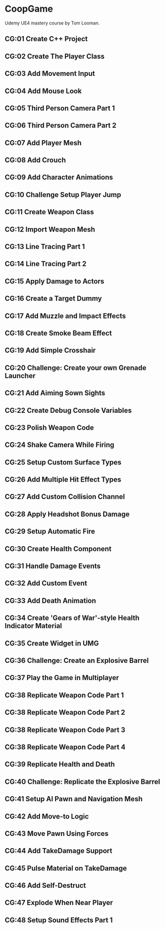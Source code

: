 # CoopGame
Udemy UE4 mastery course by Tom Looman.


## CG:01 Create C++ Project ##

## CG:02 Create The Player Class ##

## CG:03 Add Movement Input ##

## CG:04 Add Mouse Look ##

## CG:05 Third Person Camera Part 1 ##

## CG:06 Third Person Camera Part 2 ##

## CG:07 Add Player Mesh ##

## CG:08 Add Crouch ##

## CG:09 Add Character Animations ##

## CG:10 Challenge Setup Player Jump ##

## CG:11 Create Weapon Class ##

## CG:12 Import Weapon Mesh ##

## CG:13 Line Tracing Part 1 ##

## CG:14 Line Tracing Part 2 ##

## CG:15 Apply Damage to Actors ##

## CG:16 Create a Target Dummy ##

## CG:17 Add Muzzle and Impact Effects ##

## CG:18 Create Smoke Beam Effect ##

## CG:19 Add Simple Crosshair ##

## CG:20 Challenge: Create your own Grenade Launcher ##

## CG:21 Add Aiming Sown Sights ##

## CG:22 Create Debug Console Variables ##

## CG:23 Polish Weapon Code ##

## CG:24 Shake Camera While Firing ##

## CG:25 Setup Custom Surface Types ##

## CG:26 Add Multiple Hit Effect Types ##

## CG:27 Add Custom Collision Channel ##

## CG:28 Apply Headshot Bonus Damage ##

## CG:29 Setup Automatic Fire ##

## CG:30 Create Health Component ##

## CG:31 Handle Damage Events ##

## CG:32 Add Custom Event ##

## CG:33 Add Death Animation ##

## CG:34 Create 'Gears of War'-style Health Indicator Material ##

## CG:35 Create Widget in UMG ##

## CG:36 Challenge: Create an Explosive Barrel ##

## CG:37 Play the Game in Multiplayer ##

## CG:38 Replicate Weapon Code Part 1 ##

## CG:38 Replicate Weapon Code Part 2 ##

## CG:38 Replicate Weapon Code Part 3 ##

## CG:38 Replicate Weapon Code Part 4 ##

## CG:39 Replicate Health and Death ##

## CG:40 Challenge: Replicate the Explosive Barrel ##

## CG:41 Setup AI Pawn and Navigation Mesh ##

## CG:42 Add Move-to Logic ##

## CG:43 Move Pawn Using Forces ##

## CG:44 Add TakeDamage Support ##

## CG:45 Pulse Material on TakeDamage ##

## CG:46 Add Self-Destruct ##

## CG:47 Explode When Near Player ##

## CG:48 Setup Sound Effects Part 1 ##
